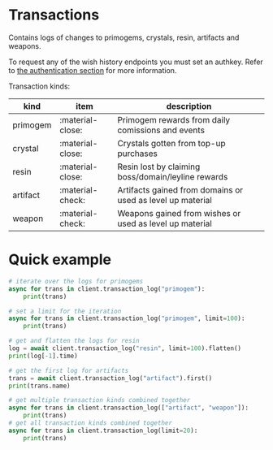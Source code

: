 # Transactions

Contains logs of changes to primogems, crystals, resin, artifacts and weapons.

To request any of the wish history endpoints you must set an authkey. Refer to [the authentication section](authentication.md) for more information.

Transaction kinds:

| kind     | item             | description                                                |
| -------- | ---------------- | ---------------------------------------------------------- |
| primogem | :material-close: | Primogem rewards from daily comissions and events          |
| crystal  | :material-close: | Crystals gotten from top-up purchases                      |
| resin    | :material-close: | Resin lost by claiming boss/domain/leyline rewards         |
| artifact | :material-check: | Artifacts gained from domains or used as level up material |
| weapon   | :material-check: | Weapons gained from wishes or used as level up material    |

# Quick example

```py
# iterate over the logs for primogems
async for trans in client.transaction_log("primogem"):
    print(trans)

# set a limit for the iteration
async for trans in client.transaction_log("primogem", limit=100):
    print(trans)

# get and flatten the logs for resin
log = await client.transaction_log("resin", limit=100).flatten()
print(log[-1].time)

# get the first log for artifacts
trans = await client.transaction_log("artifact").first()
print(trans.name)
```

```py
# get multiple transaction kinds combined together
async for trans in client.transaction_log(["artifact", "weapon"]):
    print(trans)
# get all transaction kinds combined together
async for trans in client.transaction_log(limit=20):
    print(trans)
```
